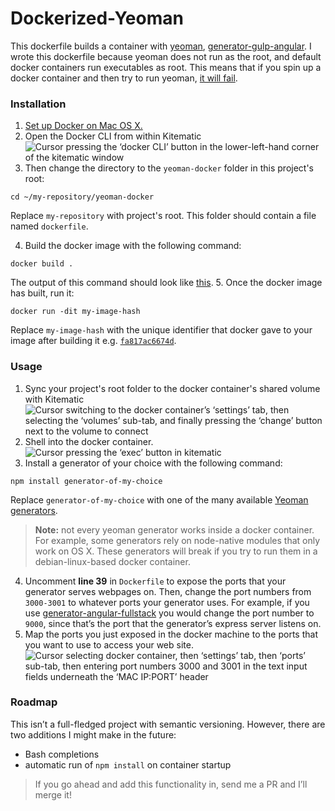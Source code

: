 # Dockerized-Yeoman
This dockerfile builds a container with [yeoman](http://yeoman.io), [generator-gulp-angular](https://github.com/swiip/generator-gulp-angular#readme). I wrote this dockerfile because yeoman does not run as the root, and default docker containers run executables as root. This means that if you spin up a docker container and then try to run yeoman, [it will fail](https://github.com/yeoman/yeoman.github.io/issues/282).
### Installation
1. [Set up Docker on Mac OS X.](https://docs.docker.com/mac/ "Docker for Mac Quick Start")
2. Open the Docker CLI from within Kitematic ![Cursor pressing the ‘docker CLI’ button in the lower-left-hand corner of the kitematic window](https://i.imgur.com/quKAxcG.gif) 
3. Then change the directory to the `yeoman-docker` folder in this project's root:
```shell
cd ~/my-repository/yeoman-docker
```
Replace `my-repository` with project's root. This folder should contain a file named `dockerfile`.

4. Build the docker image with the following command:
  ```shell
  docker build .
  ```
  The output of this command should look like [this](https://asciinema.org/a/36633).
5. Once the docker image has built, run it:
  ```shell
  docker run -dit my-image-hash
  ```
  Replace `my-image-hash` with the unique identifier that docker gave to your image after building it e.g. [`fa817ac6674d`](https://asciinema.org/a/36633?t=10&autoplay=0).

### Usage

1. Sync your project's root folder to the docker container's shared volume with Kitematic ![Cursor switching to the docker container’s ‘settings’ tab, then selecting the ‘volumes’ sub-tab, and finally pressing the ‘change’ button next to the volume to connect](https://i.imgur.com/tdJd9qV.gif)
2. Shell into the docker container. ![Cursor pressing the ‘exec’ button in kitematic](https://i.imgur.com/krIbsQg.gif)
3. Install a generator of your choice with the following command: 
```shell  
npm install generator-of-my-choice
```
Replace `generator-of-my-choice` with one of the many available [Yeoman generators](http://yeoman.io/generators/). 
>**Note:** not every yeoman generator works inside a docker container. For example, some generators rely on node-native modules that only work on OS X. These generators will break if you try to run them in a debian-linux-based docker container.

4. Uncomment **line 39** in `Dockerfile` to expose the ports that your generator serves webpages on. Then, change the port numbers from `3000-3001` to whatever ports your generator uses. For example, if you use [generator-angular-fullstack](https://github.com/angular-fullstack/generator-angular-fullstack) you would change the port number to `9000`, since that’s the port that the generator’s express server listens on.
5. Map the ports you just exposed in the docker machine to the ports that you want to use to access your web site.![Cursor selecting docker container, then ‘settings’ tab, then ‘ports’ sub-tab, then entering port numbers 3000 and 3001 in the text input fields underneath the ‘MAC IP:PORT’ header](https://i.imgur.com/r2cv7zE.gif)

### Roadmap
This isn’t a full-fledged project with semantic versioning. However, there are two additions I might make in the future: 
- Bash completions
- automatic run of `npm install` on container startup  

>If you go ahead and add this functionality in, send me a PR and I’ll merge it!
